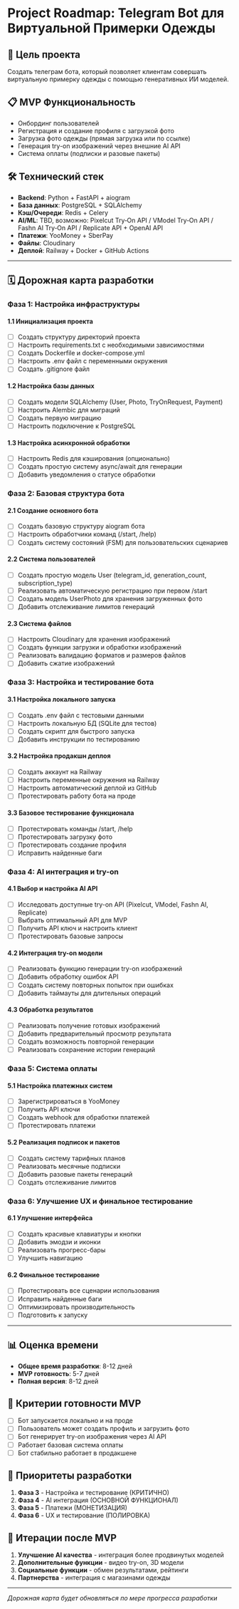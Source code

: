 # Project Roadmap: Telegram Bot для Виртуальной Примерки Одежды

## 🎯 Цель проекта
Создать телеграм бота, который позволяет клиентам совершать виртуальную примерку одежды с помощью генеративных ИИ моделей.

## 📋 MVP Функциональность
- Онбординг пользователей
- Регистрация и создание профиля с загрузкой фото
- Загрузка фото одежды (прямая загрузка или по ссылке)
- Генерация try-on изображений через внешние AI API
- Система оплаты (подписки и разовые пакеты)

## 🛠 Технический стек
- **Backend**: Python + FastAPI + aiogram
- **База данных**: PostgreSQL + SQLAlchemy
- **Кэш/Очереди**: Redis + Celery
- **AI/ML**: TBD, возможно: Pixelcut Try‑On API / VModel Try‑On API / Fashn AI Try‑On API / Replicate API + OpenAI API
- **Платежи**: YooMoney + SberPay
- **Файлы**: Cloudinary
- **Деплой**: Railway + Docker + GitHub Actions

---

## 🗓 Дорожная карта разработки

### Фаза 1: Настройка инфраструктуры

#### 1.1 Инициализация проекта
- [ ] Создать структуру директорий проекта
- [ ] Настроить requirements.txt с необходимыми зависимостями
- [ ] Создать Dockerfile и docker-compose.yml
- [ ] Настроить .env файл с переменными окружения
- [ ] Создать .gitignore файл

#### 1.2 Настройка базы данных
- [ ] Создать модели SQLAlchemy (User, Photo, TryOnRequest, Payment)
- [ ] Настроить Alembic для миграций
- [ ] Создать первую миграцию
- [ ] Настроить подключение к PostgreSQL

#### 1.3 Настройка асинхронной обработки
- [ ] Настроить Redis для кэширования (опционально)
- [ ] Создать простую систему async/await для генерации
- [ ] Добавить уведомления о статусе обработки

### Фаза 2: Базовая структура бота

#### 2.1 Создание основного бота
- [ ] Создать базовую структуру aiogram бота
- [ ] Настроить обработчики команд (/start, /help)
- [ ] Создать систему состояний (FSM) для пользовательских сценариев

#### 2.2 Система пользователей
- [ ] Создать простую модель User (telegram_id, generation_count, subscription_type)
- [ ] Реализовать автоматическую регистрацию при первом /start
- [ ] Создать модель UserPhoto для хранения загруженных фото
- [ ] Добавить отслеживание лимитов генераций

#### 2.3 Система файлов
- [ ] Настроить Cloudinary для хранения изображений
- [ ] Создать функции загрузки и обработки изображений
- [ ] Реализовать валидацию форматов и размеров файлов
- [ ] Добавить сжатие изображений

### Фаза 3: Настройка и тестирование бота

#### 3.1 Настройка локального запуска
- [ ] Создать .env файл с тестовыми данными
- [ ] Настроить локальную БД (SQLite для тестов)
- [ ] Создать скрипт для быстрого запуска
- [ ] Добавить инструкции по тестированию

#### 3.2 Настройка продакшн деплоя
- [ ] Создать аккаунт на Railway
- [ ] Настроить переменные окружения на Railway
- [ ] Настроить автоматический деплой из GitHub
- [ ] Протестировать работу бота на проде

#### 3.3 Базовое тестирование функционала
- [ ] Протестировать команды /start, /help
- [ ] Протестировать загрузку фото
- [ ] Протестировать создание профиля
- [ ] Исправить найденные баги

### Фаза 4: AI интеграция и try-on

#### 4.1 Выбор и настройка AI API
- [ ] Исследовать доступные try-on API (Pixelcut, VModel, Fashn AI, Replicate)
- [ ] Выбрать оптимальный API для MVP
- [ ] Получить API ключ и настроить клиент
- [ ] Протестировать базовые запросы

#### 4.2 Интеграция try-on модели
- [ ] Реализовать функцию генерации try-on изображений
- [ ] Добавить обработку ошибок API
- [ ] Создать систему повторных попыток при ошибках
- [ ] Добавить таймауты для длительных операций

#### 4.3 Обработка результатов
- [ ] Реализовать получение готовых изображений
- [ ] Добавить предварительный просмотр результата
- [ ] Создать возможность повторной генерации
- [ ] Реализовать сохранение истории генераций

### Фаза 5: Система оплаты

#### 5.1 Настройка платежных систем
- [ ] Зарегистрироваться в YooMoney
- [ ] Получить API ключи
- [ ] Создать webhook для обработки платежей
- [ ] Протестировать платежи

#### 5.2 Реализация подписок и пакетов
- [ ] Создать систему тарифных планов
- [ ] Реализовать месячные подписки
- [ ] Добавить разовые пакеты генераций
- [ ] Создать отслеживание лимитов

### Фаза 6: Улучшение UX и финальное тестирование

#### 6.1 Улучшение интерфейса
- [ ] Создать красивые клавиатуры и кнопки
- [ ] Добавить эмодзи и иконки
- [ ] Реализовать прогресс-бары
- [ ] Улучшить навигацию

#### 6.2 Финальное тестирование
- [ ] Протестировать все сценарии использования
- [ ] Исправить найденные баги
- [ ] Оптимизировать производительность
- [ ] Подготовить к запуску

---

## 📊 Оценка времени
- **Общее время разработки**: 8-12 дней
- **MVP готовность**: 5-7 дней
- **Полная версия**: 8-12 дней

## 🎯 Критерии готовности MVP
- [ ] Бот запускается локально и на проде
- [ ] Пользователь может создать профиль и загрузить фото
- [ ] Бот генерирует try-on изображения через AI API
- [ ] Работает базовая система оплаты
- [ ] Бот стабильно работает в продакшене

## 🚀 Приоритеты разработки
1. **Фаза 3** - Настройка и тестирование (КРИТИЧНО)
2. **Фаза 4** - AI интеграция (ОСНОВНОЙ ФУНКЦИОНАЛ)
3. **Фаза 5** - Платежи (МОНЕТИЗАЦИЯ)
4. **Фаза 6** - UX и тестирование (ПОЛИРОВКА)

## 🔄 Итерации после MVP
1. **Улучшение AI качества** - интеграция более продвинутых моделей
2. **Дополнительные функции** - видео try-on, 3D модели
3. **Социальные функции** - обмен результатами, рейтинги
4. **Партнерства** - интеграция с магазинами одежды

---

*Дорожная карта будет обновляться по мере прогресса разработки*
